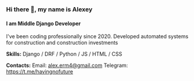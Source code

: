 ### Hi there 👋, my name is Alexey
#### I am Middle Django Developer

I've been coding professionally since 2020. Developed automated systems for construction and construction investments

**Skills:**
Django / DRF / Python / JS / HTML / CSS

**Contacts:**
Email: alex.erm4@gmail.com
Telegram: https://t.me/havingnofuture
